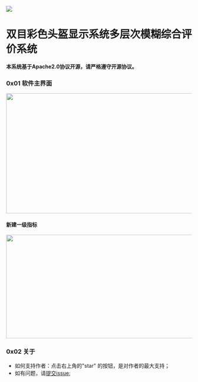 ![](https://img.shields.io/badge/License-Apache%202-yellow.svg)
# 双目彩色头盔显示系统多层次模糊综合评价系统

**本系统基于Apache2.0协议开源，请严格遵守开源协议。**
### 0x01 软件主界面
<center><img src="https://raw.githubusercontent.com/yangyuan6/HelmetFCEM/master/screenshot/1.jpg" width="600" height="326"></center>

#### 新建一级指标
<center><img src="https://raw.githubusercontent.com/yangyuan6/HelmetFCEM/master/screenshot/2.png" width="600" height="281"></center>


### 0x02 关于

- 如何支持作者：点击右上角的"star" 的按钮，是对作者的最大支持；
- 如有问题，请[提交issue](https://github.com/yangyuan6/HelmetFCEM/issues/new);